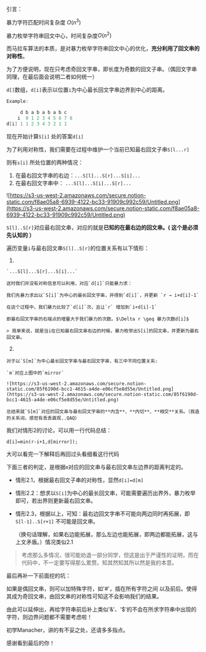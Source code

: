 引言：

暴力字符匹配时间复杂度                        $O(n^3)$

暴力枚举字符串回文中心，时间复杂度$O(n^2)$

而马拉车算法的本质，是对暴力枚举字符串回文中心的优化，**充分利用了回文串的对称性**。

为了方便说明，现在只考虑奇回文字串，即长度为奇数的回文子串。（偶回文字串同理，在最后面会说明二者如何统一）

`d[]`数组，`d[i]`表示以位置`i`为中心最长回文字串边界到中心的距离。

```cpp
Example:

     d b a b a b a b c
	i  0 1 2 3 4 5 6 7 8
d[i] 1 1 2 3 4 3 2 1 1
```

现在开始计算`S[i]` 处的答案`d[i]` 

为了利用对称性，我们需要在过程中维护一个当前已知最右回文子串`S[l...r]`

则有`s[i]` 所处位置的两种情况：

1. 在最右回文字串的右边：`...S[l]...S[r]...S[i]...` 
2. 在最右回文字串中：        `...S[l]...S[i]...S[r]...` 

![https://s3-us-west-2.amazonaws.com/secure.notion-static.com/f8ae05a8-6939-4122-bc33-91909c992c59/Untitled.png](https://s3-us-west-2.amazonaws.com/secure.notion-static.com/f8ae05a8-6939-4122-bc33-91909c992c59/Untitled.png)

`S[l]..S[r]`对应最右回文串，对应的就是**已知的在最右边的回文串。( 这个是必须先认知的 ）**

遍历变量`i`与最右回文串`S[l]..S[r]`的位置关系有以下情形：

1.  

    `...S[l]...S[r]...S[i]...` 

    这时我们并没有对称信息可以利用，对应`d[i]`只能暴力求：

    我们先暴力求出以`S[i]`为中心的最长回文字串，并得到`d[i]`，并更新 `r → i+d[i]-1`

    在这个过程中，我们暴力比较了`d[i]`次，且让`r` 增加到`i+d[i]-1`

    即最右回文字串的右端点的增量大于我们暴力的次数。$\Delta r \geq 暴力次数d[i]$

    > 简单来说，就是当i在已知最右回文串右边的时候，暴力枚举出S[i]的回文串，并更新为最右回文串。

2.  

    对于以`S[m]`为中心最长回文字串与最右回文字串，有三中不同位置关系:

    `m`对应上图中的`mirror`

    ![https://s3-us-west-2.amazonaws.com/secure.notion-static.com/85f6190d-bcc1-4615-a4de-e06cf5e8d55e/Untitled.png](https://s3-us-west-2.amazonaws.com/secure.notion-static.com/85f6190d-bcc1-4615-a4de-e06cf5e8d55e/Untitled.png)

    总结来就`S[m]`对应的回文串与最右回文字串的**内含**、**内切**、**相交**关系。（我造的关系词，感觉有丢丢直观..QAQ）

我们对情形2的讨论，可以用一行代码总结：

`d[i]=min(r-i+1,d[mirror]);`

大可以看完一下解释后再回过头看细看这行代码

下面三者的判定，是根据`m`对应的回文串与最右回文串左边界的距离判定的。

- 情形2.1，根据最右回文子串的对称性，显然`d[i]=d[m]`
- 情形2.2：想求以`S[i]`为中心的最长回文串，可能需要遍历出界外，暴力枚举即可，若出界则更新最右回文串。
- 情形2.3，根据以上，可知：最右边回文字串不可能向两边同时再拓展，即`S[l-1]..S[r+1]` 不可能是回文串。

    （换句话理解，如果右边能拓展，那么左边也能拓展，即两边都能拓展，这与上文矛盾。）情况类似2.1

> 考虑那么多情况，很可能劝退一部分同学，但这是出于严谨性的证明，而在代码中，不一定要写得那么累赘。知其然知其所以然是我的本意。

最后再补一下前面挖的坑：

如果是偶回文串，则可以加特殊字符，如'#'，插在所有字符之间 以及前后。使得其成为奇回文串，由回文串的对称性可知这不会影响我们的结果。

由此可以延伸出，再给字符串前后补上类似'&'、'$'的不会在所求字符串中出现的字符，则边界问题都不需要考虑啦！

初学Manacher，讲的有不妥之处，还请多多指点。

感谢看到最后的你！
